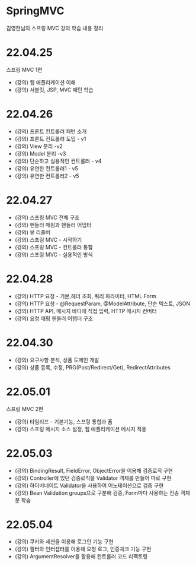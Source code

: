 # SpringMVC
김영한님의 스프링 MVC 강의 학습 내용 정리

# 22.04.25
스프링 MVC 1편
 - (강의) 웹 애플리케이션 이해
 - (강의) 서블릿, JSP, MVC 패턴 학습

# 22.04.26
 - (강의) 프론트 컨트롤러 패턴 소개
 - (강의) 프론트 컨트롤러 도입 - v1
 - (강의) View 분리 -v2
 - (강의) Model 분리 -v3
 - (강의) 단순하고 실용적인 컨트롤러 - v4
 - (강의) 유연한 컨트롤러1 - v5
 - (강의) 유연한 컨트롤러2 - v5

# 22.04.27
 - (강의) 스프링 MVC 전체 구조
 - (강의) 핸들러 매핑과 핸들러 어댑터
 - (강의) 뷰 리졸버
 - (강의) 스프링 MVC - 시작하기
 - (강의) 스프링 MVC - 컨트롤러 통합
 - (강의) 스프링 MVC - 실용적인 방식

# 22.04.28
 - (강의) HTTP 요청 - 기본,헤더 조회, 쿼리 파라미터, HTML Form
 - (강의) HTTP 요청 - @RequestParam, @ModelAttribute, 단순 텍스트, JSON
 - (강의) HTTP API, 메시지 바디에 직접 입력, HTTP 메시지 컨버터
 - (강의) 요청 매핑 핸들러 어텝터 구조

# 22.04.30
 - (강의) 요구사항 분석, 상품 도메인 개발
 - (강의) 상품 등록, 수정, PRG(Post/Redirect/Get), RedirectAttributes

# 22.05.01
스프링 MVC 2편
 - (강의) 타임리프 - 기본기능, 스프링 통합과 폼
 - (강의) 스프링 메시지 소스 설정, 웹 애플리케이션 메시지 적용

# 22.05.03
 - (강의) BindingResult, FieldError, ObjectError을 이용해 검증로직 구현
 - (강의) Controller에 있던 검증로직을 Validator 객체를 만들어 따로 구현
 - (강의) 하이버네이트 Validator을 사용하여 어노테이션으로 검증 구현
 - (강의) Bean Validation groups으로 구분해 검증, Form마다 사용하는 전송 객체 분 학습

# 22.05.04
 - (강의) 쿠키와 세션을 이용해 로그인 기능 구현
 - (강의) 필터와 인터셉터를 이용해 요청 로그, 인증체크 기능 구현
 - (강의) ArgumentResolver를 활용해 컨트롤러 코드 리펙토링
